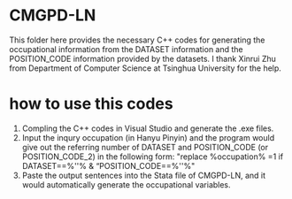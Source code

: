 # CMGPD-LN 
This folder here provides the necessary C++ codes for generating the occupational information from the DATASET information and the POSITION_CODE 
information provided by the datasets. 
I thank Xinrui Zhu from Department of Computer Science at Tsinghua University for the help. 

# how to use this codes 
1. Compling the C++ codes in Visual Studio and generate the .exe files. 
2. Input the inqury occupation (in Hanyu Pinyin) and the program would give out the referring number of DATASET and POSITION_CODE (or POSITION_CODE_2)
  in the following form:
  "replace %occupation% =1 if DATASET==%''% & “POSITION_CODE==%''%"
3. Paste the output sentences into the Stata file of CMGPD-LN, and it would automatically generate the occupational variables. 

